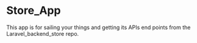 # Store_App
This app is for sailing your things and getting its APIs end points from the Laravel_backend_store repo.
